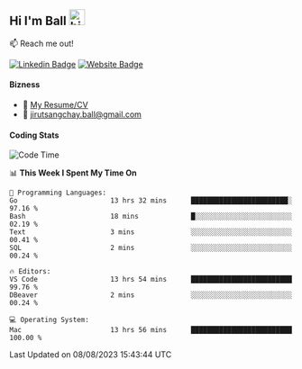 ## Hi I'm Ball <img src="https://user-images.githubusercontent.com/1303154/88677602-1635ba80-d120-11ea-84d8-d263ba5fc3c0.gif" width="28px" height="28px" alt="hi">
 
:mailbox: Reach me out!

[![Linkedin Badge](https://img.shields.io/badge/-Jirut-0e76a8?style=flat&labelColor=0e76a8&logo=linkedin&logoColor=white)](https://www.linkedin.com/in/jirut-sangchay-338370251)
[![Website Badge](https://img.shields.io/badge/Website-184aa8?logo=website&logoColor=)](https://resume-jirut.web.app)

<!-- TODO: Add last video link -->
#### Bizness
- :paperclip: [My Resume/CV](https://github.com/Jirut01/Jirut01/blob/main/resume_jirut.pdf)
- :email: jirutsangchay.ball@gmail.com

#### Coding Stats


<!--START_SECTION:waka-->
![Code Time](http://img.shields.io/badge/Code%20Time-152%20hrs%2012%20mins-blue)

📊 **This Week I Spent My Time On** 

```text
💬 Programming Languages: 
Go                       13 hrs 32 mins      ████████████████████████░   97.16 % 
Bash                     18 mins             █░░░░░░░░░░░░░░░░░░░░░░░░   02.19 % 
Text                     3 mins              ░░░░░░░░░░░░░░░░░░░░░░░░░   00.41 % 
SQL                      2 mins              ░░░░░░░░░░░░░░░░░░░░░░░░░   00.24 % 

🔥 Editors: 
VS Code                  13 hrs 54 mins      █████████████████████████   99.76 % 
DBeaver                  2 mins              ░░░░░░░░░░░░░░░░░░░░░░░░░   00.24 % 

💻 Operating System: 
Mac                      13 hrs 56 mins      █████████████████████████   100.00 % 
```


 Last Updated on 08/08/2023 15:43:44 UTC
<!--END_SECTION:waka-->
